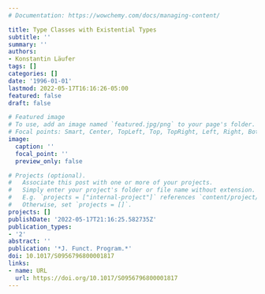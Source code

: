 ```yaml
---
# Documentation: https://wowchemy.com/docs/managing-content/

title: Type Classes with Existential Types
subtitle: ''
summary: ''
authors:
- Konstantin Läufer
tags: []
categories: []
date: '1996-01-01'
lastmod: 2022-05-17T16:16:26-05:00
featured: false
draft: false

# Featured image
# To use, add an image named `featured.jpg/png` to your page's folder.
# Focal points: Smart, Center, TopLeft, Top, TopRight, Left, Right, BottomLeft, Bottom, BottomRight.
image:
  caption: ''
  focal_point: ''
  preview_only: false

# Projects (optional).
#   Associate this post with one or more of your projects.
#   Simply enter your project's folder or file name without extension.
#   E.g. `projects = ["internal-project"]` references `content/project/deep-learning/index.md`.
#   Otherwise, set `projects = []`.
projects: []
publishDate: '2022-05-17T21:16:25.582735Z'
publication_types:
- '2'
abstract: ''
publication: '*J. Funct. Program.*'
doi: 10.1017/S0956796800001817
links:
- name: URL
  url: https://doi.org/10.1017/S0956796800001817
---
```

